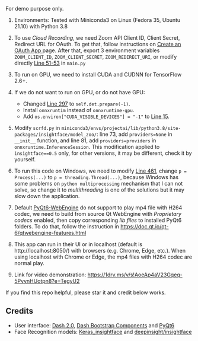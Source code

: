 

For demo purpose only.

1. Environments: Tested with Miniconda3 on Linux (Fedora 35, Ubuntu 21.10) with Python 3.8

2. To use *Cloud Recording*, we need Zoom API Client ID, Client Secret, Redirect URL for OAuth. To get that, follow instructions on [Create an OAuth App
](https://marketplace.zoom.us/docs/guides/build/oauth-app) page. After that, export 3 environment variables `ZOOM_CLIENT_ID`, `ZOOM_CLIENT_SECRET`, `ZOOM_REDIRECT_URI`, or modify directly [Line 51-53](https://github.com/th2l/FacialAnalysis-GUI/blob/main/main.py#L51-L53) in ```main.py```

3. To run on GPU, we need to install CUDA and CUDNN for TensorFlow 2.6+.
4. If we do not want to run on GPU, or do not have GPU:
   * Changed [Line 297](https://github.com/th2l/FacialAnalysis-GUI/blob/main/main.py#L297) to `self.det.prepare(-1)`.
   * Install `onnxruntim` instead of `onnxruntime-gpu`.
   * Add `os.environ["CUDA_VISIBLE_DEVICES"] = "-1"` to [Line 15](https://github.com/th2l/FacialAnalysis-GUI/blob/main/main.py#L15).
5. Modify `scrfd.py` in `miniconda3/envs/projectai/lib/python3.8/site-packages/insightface/model_zoo/`: line 73, add `providers=None` in `__init__` function, and line 81, add `providers=providers` in `onnxruntime.InferenceSession`. This modification applied to `insightface==0.5` only, for other versions, it may be different, check it by yourself.
6. To run this code on Windows, we need to modify [Line 461](https://github.com/th2l/FacialAnalysis-GUI/blob/main/main.py#L461), change `p = Process(...)` to `p = threading.Thread(...)`, because Windows has some problems on `python multiprocessing` mechanism that I can not solve, so change it to *multithreading* is one of the solutions but it may slow down the application.
7. Default [PyQt6-WebEngine](https://pypi.org/project/PyQt6-WebEngine/) do not support to play mp4 file with H264 codec, we need to build from source Qt WebEngine with *Proprietary codecs* enabled, then copy corresponding *lib files* to installed PyQt6 folders. To do that, follow the instruction in https://doc.qt.io/qt-6/qtwebengine-features.html
8. This app can run in their UI or in localhost (default is http://localhost:8050/) with browsers (e.g. Chrome, Edge, etc.). When using localhost with Chrome or Edge, the mp4 files with H264 codec are normal play.
9. Link for video demonstration: https://1drv.ms/v/s!AoeAp4aV23Gqeq-5PvynHUotpn8?e=TegyU2 

If you find this repo helpful, please star it and credit below works.
## Credits

* User interface: [Dash 2.0](https://dash.plotly.com/), [Dash Bootstrap Components](https://dash-bootstrap-components.opensource.faculty.ai/) and [PyQt6](https://riverbankcomputing.com/software/pyqt/intro)
* Face Recognition models: [Keras_insightface](https://github.com/leondgarse/Keras_insightface) and [deepinsight/insightface](https://github.com/deepinsight/insightface)

